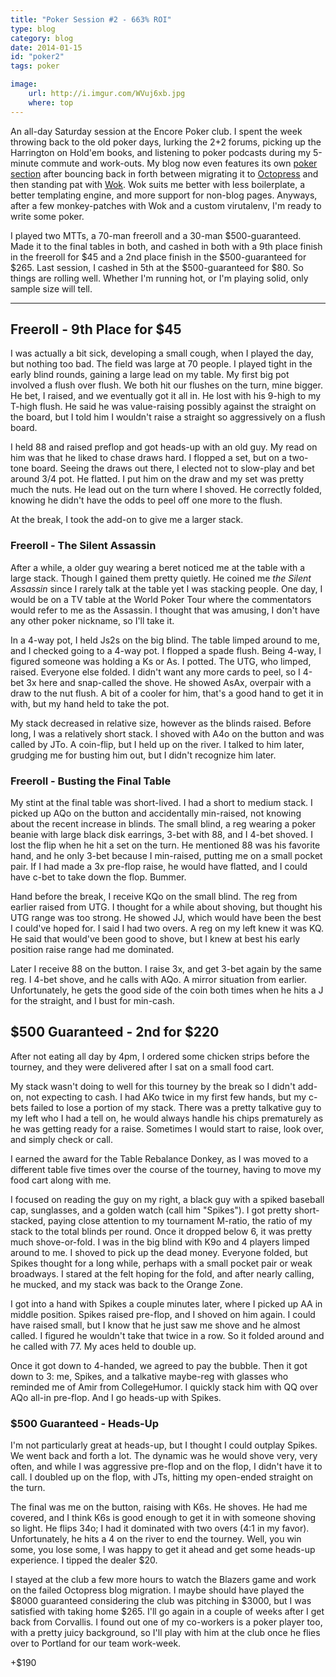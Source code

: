 ```yaml
---
title: "Poker Session #2 - 663% ROI"
type: blog
category: blog
date: 2014-01-15
id: "poker2"
tags: poker

image:
    url: http://i.imgur.com/WVuj6xb.jpg
    where: top
---
```


An all-day Saturday session at the Encore Poker club. I spent the week throwing
back to the old poker days, lurking the 2+2 forums, picking up the Harrington
on Hold'em books, and listening to poker podcasts during my 5-minute commute
and work-outs. My blog now even features its own [poker
section](/blog/tags/poker) after bouncing back in forth between migrating it to
[Octopress](http://octopress.org) and then standing pat with
[Wok](http://wok.mythmon.com). Wok suits me better with less boilerplate, a
better templating engine, and more support for non-blog pages. Anyways, after a
few monkey-patches with Wok and a custom virutalenv, I'm ready to write some
poker.

I played two MTTs, a 70-man freeroll and a 30-man $500-guaranteed. Made it to
the final tables in both, and cashed in both with a 9th place finish in the
freeroll for $45 and a 2nd place finish in the $500-guaranteed for $265.  Last
session, I cashed in 5th at the $500-guaranteed for $80. So things are rolling well.
Whether I'm running hot, or I'm playing solid, only sample size will tell.

---

## Freeroll - 9th Place for $45

I was actually a bit sick, developing a small cough, when I played the day, but
nothing too bad. The field was large at 70 people. I played tight in the early
blind rounds, gaining a large lead on my table. My first big pot involved a
flush over flush.  We both hit our flushes on the turn, mine bigger. He bet, I
raised, and we eventually got it all in. He lost with his 9-high to my T-high
flush. He said he was value-raising possibly against the straight on the board,
but I told him I wouldn't raise a straight so aggressively on a flush board.

I held 88 and raised preflop and got heads-up with an old guy. My read on him
was that he liked to chase draws hard. I flopped a set, but on a two-tone board.
Seeing the draws out there, I elected not to slow-play and bet around 3/4 pot. He
flatted. I put him on the draw and my set was pretty much the nuts. He lead out on
the turn where I shoved. He correctly folded, knowing he didn't have the odds
to peel off one more to the flush.

At the break, I took the add-on to give me a larger stack.

### Freeroll - The Silent Assassin

After a while, a older guy wearing a beret noticed me at the table with a large
stack. Though I gained them pretty quietly. He coined me *the Silent Assassin*
since I rarely talk at the table yet I was stacking people. One day, I would be
on a TV table at the World Poker Tour where the commentators would refer to me
as the Assassin. I thought that was amusing, I don't have any other poker
nickname, so I'll take it.

In a 4-way pot, I held Js2s on the big blind. The table limped around to me, and
I checked going to a 4-way pot. I flopped a spade flush. Being 4-way, I figured
someone was holding a Ks or As. I potted. The UTG, who limped, raised. Everyone
else folded. I didn't want any more cards to peel, so I 4-bet 3x here and
snap-called the shove. He showed AsAx, overpair with a draw to the nut flush.
A bit of a cooler for him, that's a good hand to get it in with, but my hand
held to take the pot.

My stack decreased in relative size, however as the blinds raised. Before long,
I was a relatively short stack. I shoved with A4o on the button and was called
by JTo. A coin-flip, but I held up on the river. I talked to him later, grudging
me for busting him out, but I didn't recognize him later.

### Freeroll - Busting the Final Table

My stint at the final table was short-lived. I had a short to medium stack.
I picked up AQo on the button and accidentally min-raised, not knowing about
the recent increase in blinds. The small blind, a reg wearing a poker beanie
with large black disk earrings, 3-bet with 88, and I 4-bet shoved. I lost the
flip when he hit a set on the turn. He mentioned 88 was his favorite hand, and
he only 3-bet because I min-raised, putting me on a small pocket pair. If I had
made a 3x pre-flop raise, he would have flatted, and I could have c-bet to take
down the flop. Bummer.

Hand before the break, I receive KQo on the small blind. The reg from earlier
raised from UTG. I thought for a while about shoving, but thought his UTG range
was too strong. He showed JJ, which would have been the best I could've hoped
for. I said I had two overs. A reg on my left knew it was KQ. He said that
would've been good to shove, but I knew at best his early position raise range
had me dominated.

Later I receive 88 on the button. I raise 3x, and get 3-bet again by the same
reg. I 4-bet shove, and he calls with AQo. A mirror situation from earlier.
Unfortunately, he gets the good side of the coin both times when he hits a J
for the straight, and I bust for min-cash.

## $500 Guaranteed - 2nd for $220

After not eating all day by 4pm, I ordered some chicken strips before the
tourney, and they were delivered after I sat on a small food cart.

My stack wasn't doing to well for this tourney by the break so I didn't add-on,
not expecting to cash. I had AKo twice in my first few hands, but my c-bets
failed to lose a portion of my stack. There was a pretty talkative guy to my
left who I had a tell on, he would always handle his chips prematurely as he
was getting ready for a raise. Sometimes I would start to raise, look over, and
simply check or call.

I earned the award for the Table Rebalance Donkey, as I was moved to a
different table five times over the course of the tourney, having to move my
food cart along with me.

I focused on reading the guy on my right, a black guy with a spiked baseball
cap, sunglasses, and a golden watch (call him "Spikes"). I got pretty
short-stacked, paying close attention to my tournament M-ratio, the ratio of my
stack to the total blinds per round. Once it dropped below 6, it was pretty
much shove-or-fold. I was in the big blind with K9o and 4 players limped around
to me. I shoved to pick up the dead money. Everyone folded, but Spikes thought
for a long while, perhaps with a small pocket pair or weak broadways. I stared
at the felt hoping for the fold, and after nearly calling, he mucked, and my
stack was back to the Orange Zone.

I got into a hand with Spikes a couple minutes later, where I picked up AA in
middle position. Spikes raised pre-flop, and I shoved on him again. I could
have raised small, but I know that he just saw me shove and he almost called.
I figured he wouldn't take that twice in a row. So it folded around and he
called with 77. My aces held to double up.

Once it got down to 4-handed, we agreed to pay the bubble. Then it got down to
3: me, Spikes, and a talkative maybe-reg with glasses who reminded me of Amir
from CollegeHumor. I quickly stack him with QQ over AQo all-in pre-flop. And
I go heads-up with Spikes.

### $500 Guaranteed - Heads-Up

I'm not particularly great at heads-up, but I thought I could outplay Spikes.
We went back and forth a lot. The dynamic was he would shove very, very often,
and while I was aggressive pre-flop and on the flop, I didn't have it to call.
I doubled up on the flop, with JTs, hitting my open-ended straight on the turn.

The final was me on the button, raising with K6s. He shoves. He had me covered,
and I think K6s is good enough to get it in with someone shoving so light. He
flips 34o; I had it dominated with two overs (4:1 in my favor). Unfortunately,
he hits a 4 on the river to end the tourney. Well, you win some, you lose some,
I was happy to get it ahead and get some heads-up experience. I tipped the
dealer $20.

I stayed at the club a few more hours to watch the Blazers game and work on the
failed Octopress blog migration. I maybe should have played the $8000 guaranteed
considering the club was pitching in $3000, but I was satisfied with taking
home $265. I'll go again in a couple of weeks after I get back from Corvallis.
I found out one of my co-workers is a poker player too, with a pretty juicy
background, so I'll play with him at the club once he flies over to Portland
for our team work-week.

+$190
